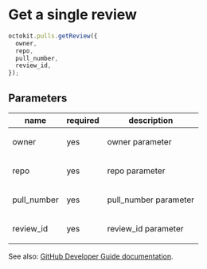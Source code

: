 # Get a single review

```js
octokit.pulls.getReview({
  owner,
  repo,
  pull_number,
  review_id,
});
```

## Parameters

<table>
  <thead>
    <tr>
      <th>name</th>
      <th>required</th>
      <th>description</th>
    </tr>
  </thead>
  <tbody>
    <tr><td>owner</td><td>yes</td><td>

owner parameter

</td></tr>
<tr><td>repo</td><td>yes</td><td>

repo parameter

</td></tr>
<tr><td>pull_number</td><td>yes</td><td>

pull_number parameter

</td></tr>
<tr><td>review_id</td><td>yes</td><td>

review_id parameter

</td></tr>
  </tbody>
</table>

See also: [GitHub Developer Guide documentation](endpoint.documentationUrl).
